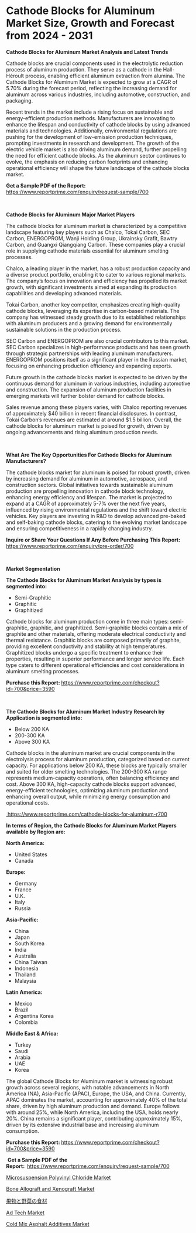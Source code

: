 <p><h1>Cathode Blocks for Aluminum Market Size, Growth and Forecast from 2024 - 2031</h1></p><p><strong>Cathode Blocks for Aluminum Market Analysis and Latest Trends</strong></p>
<p><p>Cathode blocks are crucial components used in the electrolytic reduction process of aluminum production. They serve as a cathode in the Hall-Héroult process, enabling efficient aluminum extraction from alumina. The Cathode Blocks for Aluminum Market is expected to grow at a CAGR of 5.70% during the forecast period, reflecting the increasing demand for aluminum across various industries, including automotive, construction, and packaging.</p><p>Recent trends in the market include a rising focus on sustainable and energy-efficient production methods. Manufacturers are innovating to enhance the lifespan and conductivity of cathode blocks by using advanced materials and technologies. Additionally, environmental regulations are pushing for the development of low-emission production techniques, prompting investments in research and development. The growth of the electric vehicle market is also driving aluminum demand, further propelling the need for efficient cathode blocks. As the aluminum sector continues to evolve, the emphasis on reducing carbon footprints and enhancing operational efficiency will shape the future landscape of the cathode blocks market.</p></p>
<p><strong>Get a Sample PDF of the Report:&nbsp;</strong> <a href="https://www.reportprime.com/enquiry/request-sample/700">https://www.reportprime.com/enquiry/request-sample/700</a></p>
<p>&nbsp;</p>
<p><strong>Cathode Blocks for Aluminum Major Market Players</strong></p>
<p><p>The cathode blocks for aluminum market is characterized by a competitive landscape featuring key players such as Chalco, Tokai Carbon, SEC Carbon, ENERGOPROM, Wanji Holding Group, Ukrainsky Grafit, Bawtry Carbon, and Guangxi Qiangqiang Carbon. These companies play a crucial role in supplying cathode materials essential for aluminum smelting processes.</p><p>Chalco, a leading player in the market, has a robust production capacity and a diverse product portfolio, enabling it to cater to various regional markets. The company’s focus on innovation and efficiency has propelled its market growth, with significant investments aimed at expanding its production capabilities and developing advanced materials.</p><p>Tokai Carbon, another key competitor, emphasizes creating high-quality cathode blocks, leveraging its expertise in carbon-based materials. The company has witnessed steady growth due to its established relationships with aluminum producers and a growing demand for environmentally sustainable solutions in the production process.</p><p>SEC Carbon and ENERGOPROM are also crucial contributors to this market. SEC Carbon specializes in high-performance products and has seen growth through strategic partnerships with leading aluminum manufacturers. ENERGOPROM positions itself as a significant player in the Russian market, focusing on enhancing production efficiency and expanding exports.</p><p>Future growth in the cathode blocks market is expected to be driven by the continuous demand for aluminum in various industries, including automotive and construction. The expansion of aluminum production facilities in emerging markets will further bolster demand for cathode blocks.</p><p>Sales revenue among these players varies, with Chalco reporting revenues of approximately $40 billion in recent financial disclosures. In contrast, Tokai Carbon’s revenues are estimated at around $1.5 billion. Overall, the cathode blocks for aluminum market is poised for growth, driven by ongoing advancements and rising aluminum production needs.</p></p>
<p>&nbsp;</p>
<p><strong>What Are The Key Opportunities For Cathode Blocks for Aluminum Manufacturers?</strong></p>
<p><p>The cathode blocks market for aluminum is poised for robust growth, driven by increasing demand for aluminum in automotive, aerospace, and construction sectors. Global initiatives towards sustainable aluminum production are propelling innovation in cathode block technology, enhancing energy efficiency and lifespan. The market is projected to expand at a CAGR of approximately 5-7% over the next five years, influenced by rising environmental regulations and the shift toward electric vehicles. Key players are investing in R&D to develop advanced pre-baked and self-baking cathode blocks, catering to the evolving market landscape and ensuring competitiveness in a rapidly changing industry.</p></p>
<p><strong>Inquire or Share Your Questions If Any Before Purchasing This Report:</strong> <a href="https://www.reportprime.com/enquiry/pre-order/700">https://www.reportprime.com/enquiry/pre-order/700</a></p>
<p>&nbsp;</p>
<p><strong>Market Segmentation</strong></p>
<p><strong>The Cathode Blocks for Aluminum Market Analysis by types is segmented into:</strong></p>
<p><ul><li>Semi-Graphitic</li><li>Graphitic</li><li>Graphitized</li></ul></p>
<p><p>Cathode blocks for aluminum production come in three main types: semi-graphitic, graphitic, and graphitized. Semi-graphitic blocks contain a mix of graphite and other materials, offering moderate electrical conductivity and thermal resistance. Graphitic blocks are composed primarily of graphite, providing excellent conductivity and stability at high temperatures. Graphitized blocks undergo a specific treatment to enhance their properties, resulting in superior performance and longer service life. Each type caters to different operational efficiencies and cost considerations in aluminum smelting processes.</p></p>
<p><strong>Purchase this Report:&nbsp;</strong><a href="https://www.reportprime.com/checkout?id=700&price=3590">https://www.reportprime.com/checkout?id=700&price=3590</a></p>
<p>&nbsp;</p>
<p><strong>The Cathode Blocks for Aluminum Market Industry Research by Application is segmented into:</strong></p>
<p><ul><li>Below 200 KA</li><li>200-300 KA</li><li>Above 300 KA</li></ul></p>
<p><p>Cathode blocks in the aluminum market are crucial components in the electrolysis process for aluminum production, categorized based on current capacity. For applications below 200 KA, these blocks are typically smaller and suited for older smelting technologies. The 200-300 KA range represents medium-capacity operations, often balancing efficiency and cost. Above 300 KA, high-capacity cathode blocks support advanced, energy-efficient technologies, optimizing aluminum production and enhancing overall output, while minimizing energy consumption and operational costs.</p></p>
<p><a href="https://www.reportprime.com/cathode-blocks-for-aluminum-r700">&nbsp;https://www.reportprime.com/cathode-blocks-for-aluminum-r700</a></p>
<p><strong>In terms of Region, the Cathode Blocks for Aluminum Market Players available by Region are:</strong></p>
<p>
    <p> <strong> North America: </strong>
        <ul>
            <li>United States</li>
            <li>Canada</li>
        </ul>
        </p> 
    <p> <strong> Europe: </strong>
        <ul>
            <li>Germany</li>
            <li>France</li>
            <li>U.K.</li>
            <li>Italy</li>
            <li>Russia</li>
        </ul>
        </p> 
    <p> <strong> Asia-Pacific: </strong>
        <ul>
            <li>China</li>
            <li>Japan</li>
            <li>South Korea</li>
            <li>India</li>
            <li>Australia</li>
            <li>China Taiwan</li>
            <li>Indonesia</li>
            <li>Thailand</li>
            <li>Malaysia</li>
        </ul>
        </p> 
    <p> <strong> Latin America: </strong>
        <ul>
            <li>Mexico</li>
            <li>Brazil</li>
            <li>Argentina Korea</li>
            <li>Colombia</li>
        </ul>
        </p> 
    <p> <strong> Middle East & Africa: </strong>
        <ul>
            <li>Turkey</li>
            <li>Saudi</li>
            <li>Arabia</li>
            <li>UAE</li>
            <li>Korea</li>
        </ul>
    </p>
    </p>
<p><p>The global Cathode Blocks for Aluminum market is witnessing robust growth across several regions, with notable advancements in North America (NA), Asia-Pacific (APAC), Europe, the USA, and China. Currently, APAC dominates the market, accounting for approximately 40% of the total share, driven by high aluminum production and demand. Europe follows with around 25%, while North America, including the USA, holds nearly 20%. China remains a significant player, contributing approximately 15%, driven by its extensive industrial base and increasing aluminum consumption.</p></p>
<p><strong>Purchase this Report: </strong><a href="https://www.reportprime.com/checkout?id=700&price=3590">https://www.reportprime.com/checkout?id=700&price=3590</a></p>
<p>&nbsp;<strong>Get a Sample PDF of the Report:&nbsp;&nbsp;</strong><a href="https://www.reportprime.com/enquiry/request-sample/700">https://www.reportprime.com/enquiry/request-sample/700</a></p>
<p><strong></strong></p>
<p><p><a href="https://issuu.com/reportprime-2/docs/microsuspension-polyvinyl-chloride-_0d6dd54ebe0ff0">Microsuspension Polyvinyl Chloride Market</a></p><p><a href="https://www.linkedin.com/pulse/bone-allograft-xenograft-market-trends-analysis-opportunities-20lmf?trackingId=OcSH9LzdRaGdcIQIdt6qyw%3D%3D">Bone Allograft and Xenograft Market</a></p><p><a href="https://medium.com/@dfs4ff/%E6%9E%9C%E7%89%A9%E3%81%A8%E9%87%8E%E8%8F%9C%E3%81%AE%E6%88%90%E5%88%86%E5%B8%82%E5%A0%B4%E3%81%AE%E5%B1%95%E6%9C%9B-%E5%AE%8C%E5%85%A8%E3%81%AA%E6%A5%AD%E7%95%8C%E5%88%86%E6%9E%90-2024%E5%B9%B4%E3%81%8B%E3%82%892031%E5%B9%B4-3a06f7bacc11">果物と野菜の食材</a></p><p><a href="https://medium.com/@chiragreportprime4/ad-tech-market-trends-and-strategic-market-insights-2024-2031-9f557a3c7c27">Ad Tech Market</a></p><p><a href="https://www.linkedin.com/pulse/cold-mix-asphalt-additives-industry-insights-report-analyzing-market-hndtf?trackingId=5qVqbWZATRml%2F6i47ygSgA%3D%3D">Cold Mix Asphalt Additives Market</a></p></p>